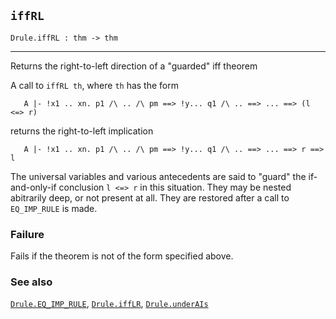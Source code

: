 ## `iffRL`

``` hol4
Drule.iffRL : thm -> thm
```

------------------------------------------------------------------------

Returns the right-to-left direction of a "guarded" iff theorem

A call to `iffRL th`, where `th` has the form

``` hol4
   A |- !x1 .. xn. p1 /\ .. /\ pm ==> !y... q1 /\ .. ==> ... ==> (l <=> r)
```

returns the right-to-left implication

``` hol4
   A |- !x1 .. xn. p1 /\ .. /\ pm ==> !y... q1 /\ .. ==> ... ==> r ==> l
```

The universal variables and various antecedents are said to "guard" the
if-and-only-if conclusion `l <=> r` in this situation. They may be
nested abitrarily deep, or not present at all. They are restored after a
call to `EQ_IMP_RULE` is made.

### Failure

Fails if the theorem is not of the form specified above.

### See also

[`Drule.EQ_IMP_RULE`](#Drule.EQ_IMP_RULE),
[`Drule.iffLR`](#Drule.iffLR), [`Drule.underAIs`](#Drule.underAIs)
